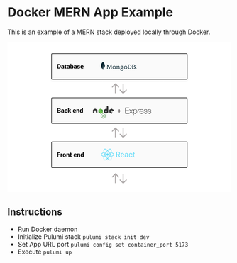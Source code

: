 # Docker MERN App Example
This is an example of a MERN stack deployed locally through Docker. 

![arch diagram](/architecture.png)

## Instructions
- Run Docker daemon
- Initialize Pulumi stack `pulumi stack init dev`
- Set App URL port `pulumi config set container_port 5173`
- Execute `pulumi up`